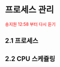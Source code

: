 # 프로세스 관리

<div style="stle:bold; color: red;">송지원 12:58 부터 다시 듣기</div>


## 2.1 프로세스

## 2.2 CPU 스케쥴링
